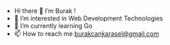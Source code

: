 - Hi there 👋 I’m Burak !
- 👀 I’m interested in Web Development Technologies
- 🌱 I’m currently learning Go
- 📫 How to reach me burakcankarasel@gmail.com

<!---
burakkarasel/burakkarasel is a ✨ special ✨ repository because its `README.md` (this file) appears on your GitHub profile.
You can click the Preview link to take a look at your changes.
--->
